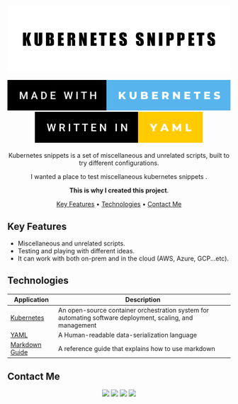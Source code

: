 
<div align="center">

<p align="center">
  <img src="supports/imgs/cover.png" />
</p>

<img src="supports/imgs/badge1.svg"/>
<img src="supports/imgs/badge2.svg"/>
<br />
<br />
Kubernetes snippets is a set of miscellaneous and unrelated scripts, built to try different configurations.

I wanted a place to test miscellaneous kubernetes snippets .

**This is why I created this project**.

[Key Features](#key-features) •
[Technologies](#technologies) •
[Contact Me](#contact-me) 





</div>

## Key Features

- Miscellaneous and unrelated scripts.
- Testing and playing with different ideas.
- It can work with both on-prem and in the cloud (AWS, Azure, GCP...etc).

## Technologies

| Application                                         | Description                                  
| --------------------------------------------------- |--------------------------------------------- 
| [Kubernetes](https://kubernetes.io/)                           | An open-source container orchestration system for automating software deployment, scaling, and management
| [YAML](https://yaml.org/)                           | A Human-readable data-serialization language    
| [Markdown Guide](https://www.markdownguide.org/)    | A reference guide that explains how to use markdown                                 

## Contact Me
<p align="center">
<a href="https://www.linkedin.com/in/iamnasef/"><img src="https://img.shields.io/badge/LinkedIn-0077B5?style=for-the-badge&logo=linkedin&logoColor=white"/></a>
<a href="https://twitter.com/iamnasef"><img src="https://img.shields.io/badge/Twitter-1DA1F2?style=for-the-badge&logo=twitter&logoColor=white"/></a>
<a href="https://github.com/iamnasef"><img src="https://img.shields.io/badge/GitHub-100000?style=for-the-badge&logo=github&logoColor=white"/></a>
<a href="https://www.youtube.com/channel/UCx2qgl5gjP_oSK_mz674EtA"><img src="https://img.shields.io/badge/YouTube-FF0000?style=for-the-badge&logo=youtube&logoColor=white"/></a>
</p>